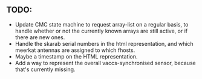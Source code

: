 TODO:
-----

- Update CMC state machine to request array-list on a regular basis, to handle whether or not the currently known arrays are still active, or if there are new ones.
- Handle the skarab serial numbers in the html representation, and which meerkat antennas are assigned to which fhosts.
- Maybe a timestamp on the HTML representation.
- Add a way to represent the overall vaccs-synchronised sensor, because that's currently missing.
